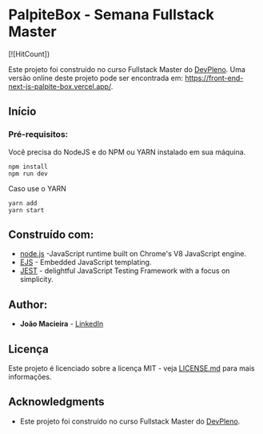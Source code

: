 # PalpiteBox - Semana Fullstack Master

[![HitCount])

Este projeto foi construído no curso Fullstack Master do [DevPleno](https://devpleno.com). Uma versão online deste projeto pode ser encontrada em: https://front-end-next-js-palpite-box.vercel.app/.

## Início


### Pré-requisitos:

Você precisa do NodeJS e do NPM ou YARN instalado em sua máquina.

```
npm install
npm run dev
```

Caso use o YARN

```
yarn add
yarn start
```

## Construído com:

* [node.js](https://nodejs.org/en/) -JavaScript runtime built on Chrome's V8 JavaScript engine.
* [EJS](https://ejs.co/) - Embedded JavaScript templating.
* [JEST](https://jestjs.io/pt-BR/) - delightful JavaScript Testing Framework with a focus on simplicity.

## Author:

* **João Macieira** - [LinkedIn](https://www.linkedin.com/in/joãomacieira)


## Licença

Este projeto é licenciado sobre a licença MIT - veja [LICENSE.md](LICENSE.md) para mais informações.

## Acknowledgments

* Este projeto foi construído no curso Fullstack Master do [DevPleno](https://devpleno.com).
